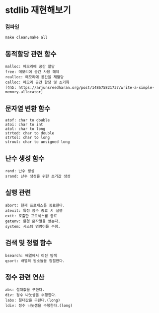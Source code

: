 # stdlib 재현해보기
### 컴파일
    make clean;make all

## 동적할당 관련 함수
    malloc: 메모리에 공간 할당
    free: 메모리에 공간 사용 해제
    realloc: 메모리에 공간을 재할당
    calloc: 메모리 공간 할당 및 초기화
    [참조: https://arjunsreedharan.org/post/148675821737/write-a-simple-memory-allocator]
    
## 문자열 변환 함수
    atof: char to double
    atoi: char to int
    atol: char to long
    strtod: char to double
    strtol: char to long
    stroul: char to unsigned long

## 난수 생성 함수
    rand: 난수 생성
    srand: 난수 생성을 위한 초기값 생성

## 실행 관련
    abort: 현재 프로세스를 종료한다.
    atexit: 특정 함수 종료 시 실행
    exit: 호출한 프로세스를 종료
    getenv: 환경 문자열을 얻는다.
    system: 시스템 명령어를 수행.

## 검색 및 정렬 함수
    bsearch: 배열에서 이진 탐색
    qsort: 배열의 원소들을 정렬한다.

## 정수 관련 연산
    abs: 절대값을 구한다.
    div: 정수 나눗셈을 수행한다.
    labs: 절대값을 구한다.(long)
    ldiv: 정수 나눗셈을 수행한다.(long)